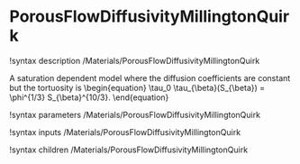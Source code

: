 # PorousFlowDiffusivityMillingtonQuirk

!syntax description /Materials/PorousFlowDiffusivityMillingtonQuirk

A saturation dependent model where the diffusion coefficients are constant but the tortuosity is
\begin{equation}
  \tau_0 \tau_{\beta}(S_{\beta}) = \phi^{1/3} S_{\beta}^{10/3}.
\end{equation}

!syntax parameters /Materials/PorousFlowDiffusivityMillingtonQuirk

!syntax inputs /Materials/PorousFlowDiffusivityMillingtonQuirk

!syntax children /Materials/PorousFlowDiffusivityMillingtonQuirk
